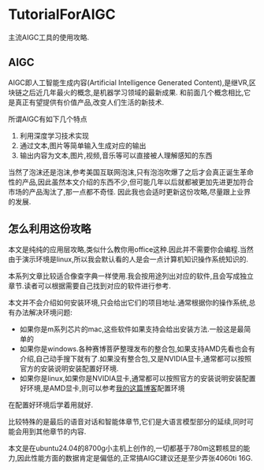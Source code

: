# TutorialForAIGC

主流AIGC工具的使用攻略.

## AIGC

AIGC即人工智能生成内容(Artificial Intelligence Generated Content),是继VR,区块链之后近几年最火的概念,是机器学习领域的最新成果.
和前面几个概念相比,它是真正有望提供有价值产品,改变人们生活的新技术.

所谓AIGC有如下几个特点

1. 利用深度学习技术实现
2. 通过文本,图片等简单输入生成对应的输出
3. 输出内容为文本,图片,视频,音乐等可以直接被人理解感知的东西

当然了泡沫还是泡沫,参考美国互联网泡沫,只有泡泡吹爆了之后才会真正诞生革命性的产品,因此虽然本文介绍的东西不少,但可能几年以后就都被更加先进更加符合市场的产品淘汰了,那一点都不奇怪.
因此我也会适时更新这份攻略,尽量跟上业界的发展.

## 怎么利用这份攻略

本文是纯纯的应用层攻略,类似什么教你用office这种.因此并不需要你会编程.当然由于演示环境是linux,所以我会默认看的人是会一点计算机知识操作系统知识的.

本系列文章比较适合像查字典一样使用.我会按用途列出对应的软件,且会写成独立章节.读者可以根据需要自己找到对应的软件进行参考.

本文并不会介绍如何安装环境,只会给出它们的项目地址.通常根据你的操作系统,总有办法解决环境问题:

+ 如果你是m系列芯片的mac,这些软件如果支持会给出安装方法.一般这是最简单的
+ 如果你是windows.各种赛博菩萨整理发布的整合包,如果支持AMD先看也会有介绍,自己动手搜下就有了.如果没有整合包,又是NVIDIA显卡,通常都可以按照官方的安装说明安装配置好环境.
+ 如果你是linux,如果你是NVIDIA显卡,通常都可以按照官方的安装说明安装配置好环境,是AMD显卡,则可以参考[我的这篇博客](https://blog.hszofficial.site/experiment/2025/02/07/780m%E4%B8%8A%E7%9A%84AI%E7%8E%AF%E5%A2%83%E6%90%AD%E5%BB%BA/)配置环境

在配置好环境后学着用就好.

比较特殊的是最后的语音对话和智能体章节,它们是大语言模型部分的延续,同时可能会用到其他章节的内容.

本文是在ubuntu24.04的8700g小主机上创作的,一切都基于780m这颗核显的能力,因此性能方面的数据肯定是偏低的,正常搞AIGC建议还是至少弄张4060ti 16G.